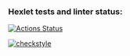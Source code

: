 ### Hexlet tests and linter status:
[![Actions Status](https://github.com/nekedio/java-project-lvl3/workflows/hexlet-check/badge.svg)](https://github.com/nekedio/java-project-lvl3/actions)

[![checkstyle](https://github.com/nekedio/java-project-lvl3/actions/workflows/checkstyle.yml/badge.svg)](https://github.com/nekedio/java-project-lvl3/actions/workflows/checkstyle.yml)
